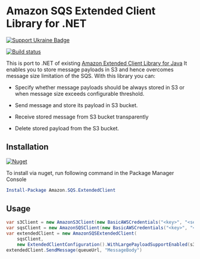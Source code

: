 Amazon SQS Extended Client Library for .NET
===========================================

[![Support Ukraine Badge](https://bit.ly/support-ukraine-now)](https://github.com/support-ukraine/support-ukraine)

[![Build status](https://github.com/raol/amazon-sqs-net-extended-client-lib/actions/workflows/dotnet-core-desktop.yml/badge.svg)](https://github.com/raol/amazon-sqs-net-extended-client-lib/actions)

This is port to .NET of existing [Amazon Extended Client Library for Java](https://github.com/awslabs/amazon-sqs-java-extended-client-lib)
It enables you to store message payloads in S3 and hence overcomes message size limitation of the SQS.
With this library you can:

* Specify whether message payloads should be always stored in S3 or when message size exceeds configurable threshold.

* Send message and store its payload in S3 bucket.

* Receive stored message from S3 bucket transparently

* Delete stored payload from the S3 bucket.

## Installation

[![Nuget](https://img.shields.io/nuget/v/Amazon.SQS.ExtendedClient.svg?style=flat)](https://www.nuget.org/packages/Amazon.SQS.ExtendedClient/)

To install via nuget, run following command in the Package Manager Console
```PowerShell
Install-Package Amazon.SQS.ExtendedClient
```

## Usage

```csharp
var s3Client = new AmazonS3Client(new BasicAWSCredentials("<key>", "<secret>"), "<region>")
var sqsClient = new AmazonSQSClient(new BasicAWSCredentials("<key>", "<secret>"), "<region>");
var extendedClient = new AmazonSQSExtendedClient(
    sqsClient, 
    new ExtendedClientConfiguration().WithLargePayloadSupportEnabled(s3Client, "<s3bucketname>"));
extendedClient.SendMessage(queueUrl, "MessageBody")
```

